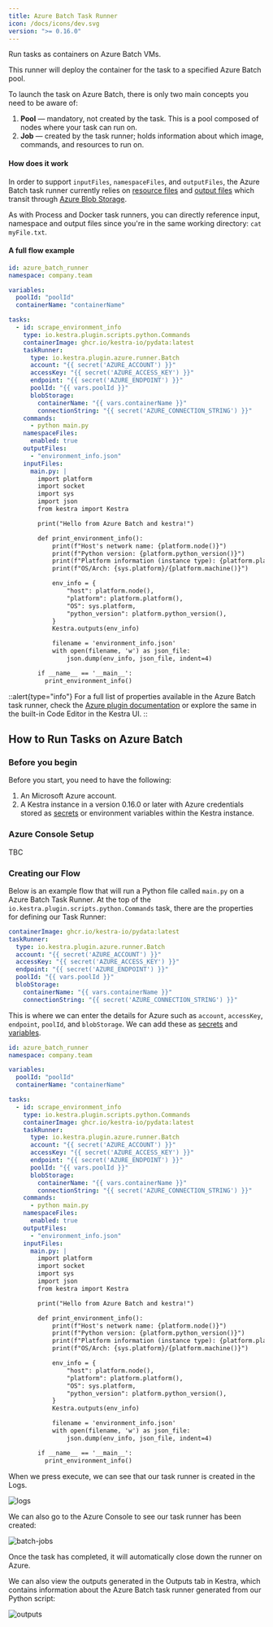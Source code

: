 ```yaml
---
title: Azure Batch Task Runner
icon: /docs/icons/dev.svg
version: ">= 0.16.0"
---
```


Run tasks as containers on Azure Batch VMs.

This runner will deploy the container for the task to a specified Azure Batch pool.

To launch the task on Azure Batch, there is only two main concepts you need to be aware of:
1. **Pool** — mandatory, not created by the task. This is a pool composed of nodes where your task can run on.
2. **Job** — created by the task runner; holds information about which image, commands, and resources to run on.

#### How does it work

In order to support `inputFiles`, `namespaceFiles`, and `outputFiles`, the Azure Batch task runner currently relies on [resource files](https://learn.microsoft.com/en-us/azure/batch/resource-files) and [output files](https://learn.microsoft.com/en-us/rest/api/batchservice/task/add?view=rest-batchservice-2023-11-01&tabs=HTTP) which transit through [Azure Blob Storage](https://azure.microsoft.com/en-us/products/storage/blobs).

As with Process and Docker task runners, you can directly reference input, namespace and output files since you're in the same working directory: `cat myFile.txt`.

#### A full flow example

```yaml
id: azure_batch_runner
namespace: company.team

variables:
  poolId: "poolId"
  containerName: "containerName"

tasks:
  - id: scrape_environment_info
    type: io.kestra.plugin.scripts.python.Commands
    containerImage: ghcr.io/kestra-io/pydata:latest
    taskRunner:
      type: io.kestra.plugin.azure.runner.Batch
      account: "{{ secret('AZURE_ACCOUNT') }}"
      accessKey: "{{ secret('AZURE_ACCESS_KEY') }}"
      endpoint: "{{ secret('AZURE_ENDPOINT') }}"
      poolId: "{{ vars.poolId }}"
      blobStorage:
        containerName: "{{ vars.containerName }}"
        connectionString: "{{ secret('AZURE_CONNECTION_STRING') }}"
    commands:
      - python main.py
    namespaceFiles:
      enabled: true
    outputFiles:
      - "environment_info.json"
    inputFiles:
      main.py: |
        import platform
        import socket
        import sys
        import json
        from kestra import Kestra

        print("Hello from Azure Batch and kestra!")

        def print_environment_info():
            print(f"Host's network name: {platform.node()}")
            print(f"Python version: {platform.python_version()}")
            print(f"Platform information (instance type): {platform.platform()}")
            print(f"OS/Arch: {sys.platform}/{platform.machine()}")

            env_info = {
                "host": platform.node(),
                "platform": platform.platform(),
                "OS": sys.platform,
                "python_version": platform.python_version(),
            }
            Kestra.outputs(env_info)

            filename = 'environment_info.json'
            with open(filename, 'w') as json_file:
                json.dump(env_info, json_file, indent=4)

        if __name__ == '__main__':
          print_environment_info()
```


::alert{type="info"}
For a full list of properties available in the Azure Batch task runner, check the [Azure plugin documentation](/plugins/plugin-azure/task-runners/runner/io.kestra.plugin.azure.runner.Batch) or explore the same in the built-in Code Editor in the Kestra UI.
::

## How to Run Tasks on Azure Batch

### Before you begin

Before you start, you need to have the following:
1. An Microsoft Azure account.
2. A Kestra instance in a version 0.16.0 or later with Azure credentials stored as [secrets](../../04.secret.md) or environment variables within the Kestra instance.

### Azure Console Setup

TBC

### Creating our Flow

Below is an example flow that will run a Python file called `main.py` on a Azure Batch Task Runner. At the top of the `io.kestra.plugin.scripts.python.Commands` task, there are the properties for defining our Task Runner:

```yaml
containerImage: ghcr.io/kestra-io/pydata:latest
taskRunner:
  type: io.kestra.plugin.azure.runner.Batch
  account: "{{ secret('AZURE_ACCOUNT') }}"
  accessKey: "{{ secret('AZURE_ACCESS_KEY') }}"
  endpoint: "{{ secret('AZURE_ENDPOINT') }}"
  poolId: "{{ vars.poolId }}"
  blobStorage:
    containerName: "{{ vars.containerName }}"
    connectionString: "{{ secret('AZURE_CONNECTION_STRING') }}"
```

This is where we can enter the details for Azure such as `account`, `accessKey`, `endpoint`, `poolId`, and `blobStorage`. We can add these as [secrets](../../04.secret.md) and [variables](../../../04.workflow-components/04.variables.md).

```yaml
id: azure_batch_runner
namespace: company.team

variables:
  poolId: "poolId"
  containerName: "containerName"

tasks:
  - id: scrape_environment_info
    type: io.kestra.plugin.scripts.python.Commands
    containerImage: ghcr.io/kestra-io/pydata:latest
    taskRunner:
      type: io.kestra.plugin.azure.runner.Batch
      account: "{{ secret('AZURE_ACCOUNT') }}"
      accessKey: "{{ secret('AZURE_ACCESS_KEY') }}"
      endpoint: "{{ secret('AZURE_ENDPOINT') }}"
      poolId: "{{ vars.poolId }}"
      blobStorage:
        containerName: "{{ vars.containerName }}"
        connectionString: "{{ secret('AZURE_CONNECTION_STRING') }}"
    commands:
      - python main.py
    namespaceFiles:
      enabled: true
    outputFiles:
      - "environment_info.json"
    inputFiles:
      main.py: |
        import platform
        import socket
        import sys
        import json
        from kestra import Kestra

        print("Hello from Azure Batch and kestra!")

        def print_environment_info():
            print(f"Host's network name: {platform.node()}")
            print(f"Python version: {platform.python_version()}")
            print(f"Platform information (instance type): {platform.platform()}")
            print(f"OS/Arch: {sys.platform}/{platform.machine()}")

            env_info = {
                "host": platform.node(),
                "platform": platform.platform(),
                "OS": sys.platform,
                "python_version": platform.python_version(),
            }
            Kestra.outputs(env_info)

            filename = 'environment_info.json'
            with open(filename, 'w') as json_file:
                json.dump(env_info, json_file, indent=4)

        if __name__ == '__main__':
          print_environment_info()
```

When we press execute, we can see that our task runner is created in the Logs.

![logs](/docs/concepts/taskrunner-azure-batch/logs.png)

We can also go to the Azure Console to see our task runner has been created:

![batch-jobs](/docs/concepts/taskrunner-azure-batch/batch-jobs.png)

Once the task has completed, it will automatically close down the runner on Azure.

We can also view the outputs generated in the Outputs tab in Kestra, which contains information about the Azure Batch task runner generated from our Python script:

![outputs](/docs/concepts/taskrunner-azure-batch/outputs.png)
